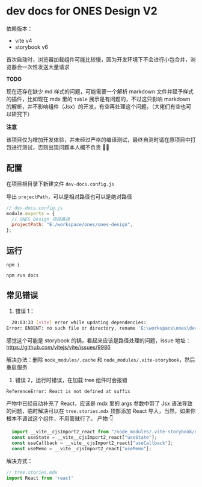 # dev docs for ONES Design V2

依赖版本：

- vite v4
- storybook v6

首次启动时，浏览器加载组件可能比较慢，因为开发环境下不会进行小包合并，浏览器会一次性发送大量请求

**TODO**

现在还存在缺少 md 样式的问题，可能需要一个解析 markdown 文件并赋予样式的插件，比如现在 mdx 里的 `table` 展示是有问题的，不过这只影响 markdown 的解析，并不影响组件（Jsx）的开发，有空再处理这个问题。（大佬们有空也可以研究下）

**注意**

该项目仅为增加开发体验，并未经过严格的编译测试，最终自测时请在原项目中打包进行测试，否则出现问题本人概不负责 🧐🧐

## 配置

在项目根目录下新建文件 `dev-docs.config.js`

导出 `projectPath`，可以是相对路径也可以是绝对路径

```js
// dev-docs.config.js
module.exports = {
  // ONES Design 项目路径
  projectPath: "E:/workspace/ones/ones-design",
};
```

## 运行

```
npm i

npm run docs
```

## 常见错误

1. 错误 1：

```bash
  20:03:33 [vite] error while updating dependencies:
Error: ENOENT: no such file or directory, rename 'E:\workspace\ones\dev-docs\node_modules\.vite-storybook\deps_temp' -> 'E:\workspace\ones\dev-docs\node_modules\.vite-storybook\deps'
```

感觉这个可能是 storybook 的锅，看起来应该是路径处理的问题，issue 地址：<https://github.com/vitejs/vite/issues/9986>

解决办法：删除 `node_modules/.cache` 和 `node_modules/.vite-storybook`，然后重启服务

1. 错误 2，运行时错误，在加载 tree 组件时会报错

```bash
ReferenceError: React is not defined at suffix
```

  产物中已经自动补充了 React，应该是 mdx 里的 args 参数中带了 Jsx 语法导致的问题，临时解决可以在 `tree.stories.mdx` 顶部添加 React 导入，当然，如果你根本不调试这个组件，不用管就行了。
  产物 👇

  ```js
    import __vite__cjsImport2_react from "/node_modules/.vite-storybook/deps/react.js?v=6afbfaf7";
    const useState = __vite__cjsImport2_react["useState"];
    const useCallback = __vite__cjsImport2_react["useCallback"];
    const useMemo = __vite__cjsImport2_react["useMemo"];
  ```

  解决方式：

  ```jsx
  // tree.stories.mdx
  import React from 'react'
  ```
